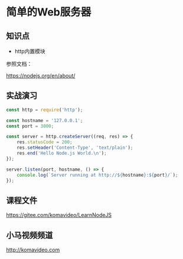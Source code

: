 简单的Web服务器
==============

## 知识点

* http内置模块

参照文档：

https://nodejs.org/en/about/

## 实战演习

~~~javascript
const http = require('http');

const hostname = '127.0.0.1';
const port = 3000;

const server = http.createServer((req, res) => {
    res.statusCode = 200;
    res.setHeader('Content-Type', 'text/plain');
    res.end('Hello Node.js World.\n');
});

server.listen(port, hostname, () => {
    console.log(`Server running at http://${hostname}:${port}/`);
});
~~~

## 课程文件

https://gitee.com/komavideo/LearnNodeJS

## 小马视频频道

http://komavideo.com

